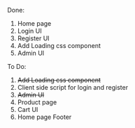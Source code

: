 Done:
1. Home page
2. Login UI
3. Register UI
4. Add Loading css component
5. Admin UI

To Do:
1. <del>Add Loading css component</del>
2. Client side script for login and register
3. <del>Admin UI </del>
4. Product page
5. Cart UI
6. Home page Footer